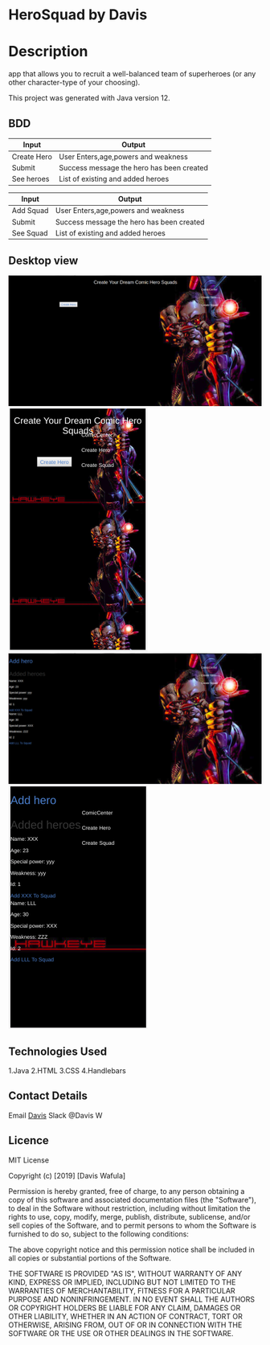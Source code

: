 # HeroSquad by Davis

# Description

app that allows you to recruit a well-balanced team of superheroes (or any other character-type of your choosing).

This project was generated with Java version 12.

## BDD

|Input   | Output |
| ------------- | ------------- |
| Create Hero  | User Enters,age,powers and weakness  |
| Submit | Success message the hero has been created|
|See heroes| List of existing and added heroes|

|Input   | Output |
| ------------- | ------------- |
| Add Squad  | User Enters,age,powers and weakness  |
| Submit | Success message the hero has been created|
|See Squad| List of existing and added heroes|

## Desktop view

![image](src/main/resources/public/images/1.png)
![image](src/main/resources/public/images/2.png)
![image](src/main/resources/public/images/3.png)
![image](src/main/resources/public/images/4.png)

## Technologies Used

1.Java
2.HTML
3.CSS
4.Handlebars

## Contact Details

Email [Davis](davisdavy96@gmail.com)
Slack @Davis W

## Licence

MIT License

Copyright (c) [2019] [Davis Wafula]

Permission is hereby granted, free of charge, to any person obtaining a copy
of this software and associated documentation files (the "Software"), to deal
in the Software without restriction, including without limitation the rights
to use, copy, modify, merge, publish, distribute, sublicense, and/or sell
copies of the Software, and to permit persons to whom the Software is
furnished to do so, subject to the following conditions:

The above copyright notice and this permission notice shall be included in all
copies or substantial portions of the Software.

THE SOFTWARE IS PROVIDED "AS IS", WITHOUT WARRANTY OF ANY KIND, EXPRESS OR
IMPLIED, INCLUDING BUT NOT LIMITED TO THE WARRANTIES OF MERCHANTABILITY,
FITNESS FOR A PARTICULAR PURPOSE AND NONINFRINGEMENT. IN NO EVENT SHALL THE
AUTHORS OR COPYRIGHT HOLDERS BE LIABLE FOR ANY CLAIM, DAMAGES OR OTHER
LIABILITY, WHETHER IN AN ACTION OF CONTRACT, TORT OR OTHERWISE, ARISING FROM,
OUT OF OR IN CONNECTION WITH THE SOFTWARE OR THE USE OR OTHER DEALINGS IN THE
SOFTWARE.
